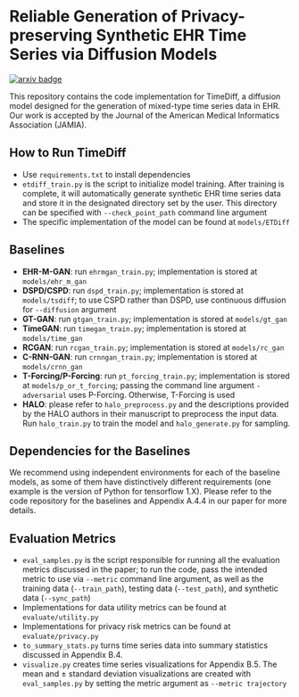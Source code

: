 # Reliable Generation of Privacy-preserving Synthetic EHR Time Series via Diffusion Models
[![arxiv badge](https://img.shields.io/badge/arXiv-2310.15290-red)](https://arxiv.org/abs/2310.15290)

This repository contains the code implementation for TimeDiff, a diffusion model designed for the generation of mixed-type time series data in EHR. Our work is accepted by the Journal of the American Medical Informatics Association (JAMIA).

## How to Run TimeDiff
* Use `requirements.txt` to install dependencies
* `etdiff_train.py` is the script to initialize model training. After training is complete, it will automatically generate synthetic EHR time series data and store it in the designated directory set by the user. This directory can be specified with `--check_point_path` command line argument
* The specific implementation of the model can be found at `models/ETDiff`

## Baselines
* **EHR-M-GAN**: run `ehrmgan_train.py`; implementation is stored at `models/ehr_m_gan`
* **DSPD/CSPD**: run `dspd_train.py`; implementation is stored at `models/tsdiff`; to use CSPD rather than DSPD, use continuous diffusion for `--diffusion` argument
* **GT-GAN**: run `gtgan_train.py`; implementation is stored at `models/gt_gan`
* **TimeGAN**:  run `timegan_train.py`; implementation is stored at `models/time_gan`
* **RCGAN**: run `rcgan_train.py`; implementation is stored at `models/rc_gan`
* **C-RNN-GAN**: run `crnngan_train.py`; implementation is stored at `models/crnn_gan`
* **T-Forcing/P-Forcing**: run `pt_forcing_train.py`; implementation is stored at `models/p_or_t_forcing`; passing the command line argument `-adversarial` uses P-Forcing. Otherwise, T-Forcing is used
* **HALO**: please refer to `halo_preprocess.py` and the descriptions provided by the HALO authors in their manuscript to preprocess the input data. Run `halo_train.py` to train the model and `halo_generate.py` for sampling.

## Dependencies for the Baselines
We recommend using independent environments for each of the baseline models, as some of them have distinctively different requirements (one example is the version of Python for tensorflow 1.X). Please refer to the code repository for the baselines and Appendix A.4.4 in our paper for more details.

## Evaluation Metrics
* `eval_samples.py` is the script responsible for running all the evaluation metrics discussed in the paper; to run the code, pass the intended metric to use via `--metric` command line argument, as well as the training data (`--train_path`), testing data (`--test_path`), and synthetic data (`--sync_path`)
* Implementations for data utility metrics can be found at `evaluate/utility.py`
* Implementations for privacy risk metrics can be found at `evaluate/privacy.py`
* `to_summary_stats.py` turns time series data into summary statistics discussed in Appendix B.4.
* `visualize.py` creates time series visualizations for Appendix B.5. The mean and $\pm$ standard deviation visualizations are created with `eval_samples.py` by setting the metric argument as `--metric trajectory`
